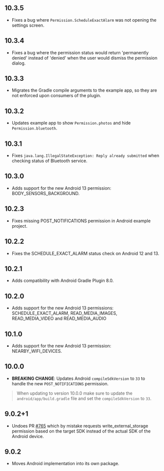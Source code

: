 ## 10.3.5

* Fixes a bug where `Permission.ScheduleExactAlarm` was not opening the settings
screen.

## 10.3.4

* Fixes a bug where the permission status would return 'permanently denied'
instead of 'denied' when the user would dismiss the permission dialog.

## 10.3.3

* Migrates the Gradle compile arguments to the example app, so they are not enforced upon consumers of the plugin.

## 10.3.2

* Updates example app to show `Permission.photos` and hide `Permission.bluetooth`.

## 10.3.1

* Fixes `java.lang.IllegalStateException: Reply already submitted` when checking status of Bluetooth service.

## 10.3.0

* Adds support for the new Android 13 permission: BODY_SENSORS_BACKGROUND.

## 10.2.3

* Fixes missing POST_NOTIFICATIONS permission in Android example project.

## 10.2.2

* Fixes the SCHEDULE_EXACT_ALARM status check on Android 12 and 13.

## 10.2.1

* Adds compatibility with Android Gradle Plugin 8.0.

## 10.2.0

* Adds support for the new Android 13 permissions: SCHEDULE_EXACT_ALARM, READ_MEDIA_IMAGES, READ_MEDIA_VIDEO and READ_MEDIA_AUDIO

## 10.1.0

* Adds support for the new Android 13 permission: NEARBY_WIFI_DEVICES.

## 10.0.0

 * __BREAKING CHANGE__: Updates Android `compileSdkVersion` to `33` to handle the new `POST_NOTIFICATIONS` permission.
 > When updating to version 10.0.0 make sure to update the `android/app/build.gradle` file and set the `compileSdkVersion` to `33`.

## 9.0.2+1

* Undoes PR [#765](https://github.com/baseflow/flutter-permission-handler/pull/765) which by mistake requests write_external_storage permission based on the target SDK instead of the actual SDK of the Android device.

## 9.0.2

* Moves Android implementation into its own package.